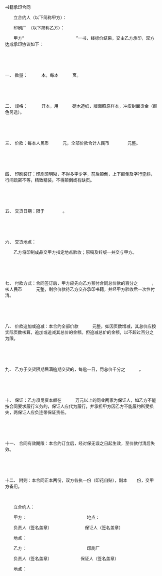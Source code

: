 



书籍承印合同



 

　　立合约人（以下简称甲方）：

　　印刷厂　（以下简称乙方）：

　　甲方“　　　　　　　　　　　　 ”一书，经标价结果，交由乙方承印，双方达成承印协议如下：

　　

　　

一、
数量：　　　 本，每本　　　 页。

　　

　　

二、
规格：　　　 开本，用　　　 磅木造纸，版面照原样本，冲皮封面烫金（颜色另选）。

　　

　　

三、
价款：每本人民币　　　 元，全部价款合计人民币　　　　 元整。

　　

　　

四、
印刷装订：印刷须明晰，不得多字少字，前后颠倒，上下颠倒及字行歪斜，行间疏密不等，精致精装，不得颠倒或有缺页。

　　

　　

五、
交货日期：限于　　　　 。

　　

　　

六、
交货地点：　　　　　　 

　　乙方将印制成品交甲方指定地点验收；原稿及锌版一并交与甲方。

　　

　　

七、
付款方式：合同签订后，甲方应先向乙方预付合同总价款的百分之　　　 ，核人民币　　　 元整，剩余价款待乙方交齐承印书籍，并经甲方验收后一次性付清。

　　

　　

八、
价款追加或追减：本合约全部价款　　　 元整，如因页数增减，其总价应按实际页数核算，追加或追减其总价的金额。但追减总价的金额，以不超过百分之　　　 为限。

　　

　　

九、
乙方于交货限期届满逾期交货的，每逾一日，罚总价千分之　　　 。

　　

　　

十、
保证：乙方须觅资本额在　　　 万元以上的同业两家为保证人，如乙方不能按合同要求履行义务的，保证人应代为履行，并承担甲方因乙方不能履约所受损失，两保证人应负连带保证责任。

　　

　　

十一、
合同有效期限：本合约订立后，经对保无误之日起生效，至价款付清后失效。

　　

　　

十二、
附则：本合同正本两份，双方各执一份（印花自贴），副本　　 份，交甲方备用。

　　

　　立合约人：

　　甲方：　　　　　　　　　　　　　　 地点：

　　负责人（签名盖章）　　　　　　　　 保证人（签名盖章）

　　地点：

　　乙方：　　　　　　　　　　　　　　 印刷厂

　　负责人（签名盖章）　　　　　　　 保证人（签名盖章）

　　地点：

　　

　　